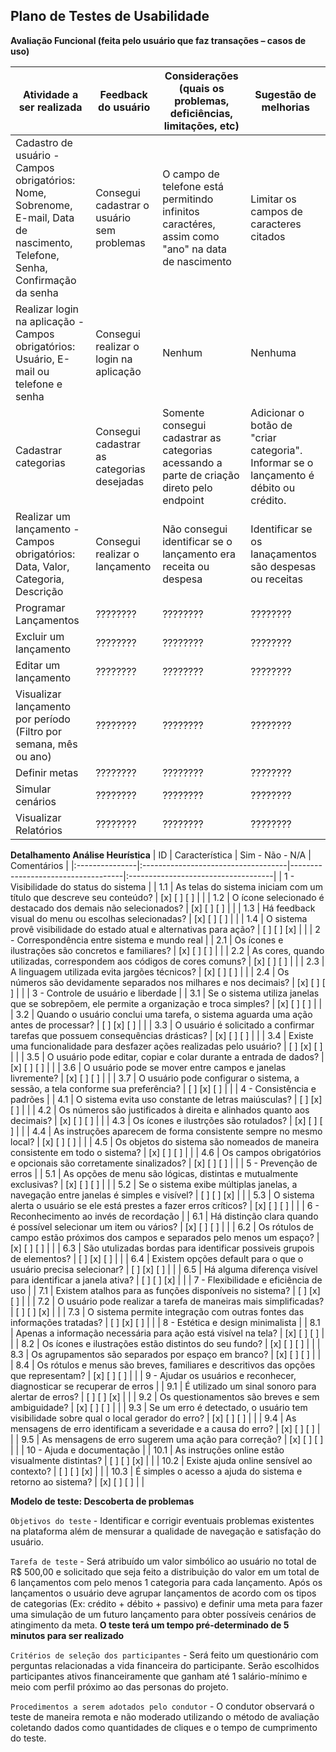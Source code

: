 ## Plano de Testes de Usabilidade


**Avaliação Funcional (feita pelo usuário que faz transações – casos de uso)**

| Atividade a ser realizada | Feedback do usuário | Considerações (quais os problemas, deficiências, limitações, etc) | Sugestão de melhorias |
|--------------------|------------------------------------|------------------------------------|------------------------------------|
| Cadastro de usuário - Campos obrigatórios: Nome, Sobrenome, E-mail, Data de nascimento, Telefone, Senha, Confirmação da senha | Consegui cadastrar o usuário sem problemas | O campo de telefone está permitindo infinitos caractéres, assim como "ano" na data de nascimento | Limitar os campos de caracteres citados| 
| Realizar login na aplicação - Campos obrigatórios: Usuário, E-mail ou telefone e senha | Consegui realizar o login na aplicação | Nenhum | Nenhuma | 
| Cadastrar categorias | Consegui cadastrar as categorias desejadas | Somente consegui cadastrar as categorias acessando a parte de criação direto pelo endpoint | Adicionar o botão de "criar categoria". Informar se o lançamento é débito ou crédito. 
| Realizar um lançamento - Campos obrigatórios: Data, Valor, Categoria, Descrição | Consegui realizar o lançamento | Não consegui identificar se o lançamento era receita ou despesa | Identificar se os lanaçamentos são despesas ou receitas | 
| Programar Lançamentos | ???????? | ???????? | ???????? |
| Excluir um lançamento | ???????? | ???????? | ???????? | 
| Editar um lançamento | ???????? | ???????? | ???????? | 
| Visualizar lançamento por período (Filtro por semana, mês ou ano) | ???????? | ???????? | ???????? | 
| Definir metas | ???????? | ???????? | ???????? |
| Simular cenários | ???????? | ???????? | ???????? |
| Visualizar Relatórios | ???????? | ???????? | ???????? |

**Detalhamento Análise Heurística**
| ID | Característica | Sim - Não - N/A | Comentários |
|:---------------|:------------------------------------|------------------------------------|:------------------------------------|
| 1 - Visibilidade do status do sistema |
| 1.1 | As telas do sistema iniciam com um título que descreve seu conteúdo? | [x] [ ] [ ] |  |
| 1.2 | O ícone selecionado é destacado dos demais não selecionados? | [x] [ ] [ ] |  |
| 1.3 | Há feedback visual do menu ou escolhas selecionadas? | [x] [ ] [ ] |  |
| 1.4 | O sistema provê visibilidade do estado atual e alternativas para ação? | [ ] [ ] [x] |  |
| 2 - Correspondência entre sistema e mundo real |
| 2.1 | Os ícones e ilustrações são concretos e familiares? | [x] [ ] [ ] |  |
| 2.2 | As cores, quando utilizadas, correspondem aos códigos de cores comuns? | [x] [ ] [ ] |  |
| 2.3 | A linguagem utilizada evita jargões técnicos? | [x] [ ] [ ] |  |
| 2.4 | Os números são devidamente separados nos milhares e nos decimais? | [x] [ ] [ ] |  |
| 3 - Controle de usuário e liberdade |
| 3.1 | Se o sistema utiliza janelas que se sobrepõem, ele permite a organização e troca simples? | [x] [ ] [ ] |  |
| 3.2 | Quando o usuário conclui uma tarefa, o sistema aguarda uma ação antes de processar? | [ ] [x] [ ] |  |
| 3.3 | O usuário é solicitado a confirmar tarefas que possuem consequências drásticas? | [x] [ ] [ ] |  |
| 3.4 | Existe uma funcionalidade para desfazer ações realizadas pelo usuário? | [ ] [x] [ ] |  |
| 3.5 | O usuário pode editar, copiar e colar durante a entrada de dados? | [x] [ ] [ ] |  |
| 3.6 | O usuário pode se mover entre campos e janelas livremente? | [x] [ ] [ ] |  |
| 3.7 | O usuário pode configurar o sistema, a sessão, a tela conforme sua preferência? | [ ] [x] [ ] |  |
| 4 - Consistência e padrões |
| 4.1 | O sistema evita uso constante de letras maiúsculas? | [ ] [x] [ ] |  |
| 4.2 | Os números são justificados à direita e alinhados quanto aos decimais? | [x] [ ] [ ] |  |
| 4.3 | Os ícones e ilustrções são rotulados? | [x] [ ] [ ] |  |
| 4.4 | As instruções aparecem de forma consistente sempre no mesmo local? | [x] [ ] [ ] |  |
| 4.5 | Os objetos do sistema são nomeados de maneira consistente em todo o sistema? | [x] [ ] [ ] |  |
| 4.6 | Os campos obrigatórios e opcionais são corretamente sinalizados? | [x] [ ] [ ] |  |
| 5 - Prevenção de erros |
| 5.1 | As opções de menu são lógicas, distintas e mutualmente exclusivas? | [x] [ ] [ ] |  |
| 5.2 | Se o sistema exibe múltiplas janelas, a navegação entre janelas é simples e visível? | [ ] [ ] [x] |  |
| 5.3 | O sistema alerta o usuário se ele está prestes a fazer erros críticos? | [x] [ ] [ ] |  |
| 6 - Reconhecimento ao invés de recordação |
| 6.1 | Há distinção clara quando é possível selecionar um item ou vários? | [x] [ ] [ ] |  |
| 6.2 | Os rótulos de campo estão próximos dos campos e separados pelo menos um espaço? | [x] [ ] [ ] |  |
| 6.3 | São utulizadas bordas para identificar possiveis grupois de elementos? | [ ] [x] [ ] |  |
| 6.4 | Existem opções default para o que o usuário precisa selecionar? | [ ] [x] [ ] |  |
| 6.5 | Há alguma diferença visível para identificar a janela ativa? | [ ] [ ] [x] |  |
| 7 - Flexibilidade e eficiência de uso |
| 7.1 | Existem atalhos para as funções disponíveis no sistema? | [ ] [x] [ ] |  |
| 7.2 | O usuário pode realizar a tarefa de maneiras mais simplificadas? | [ ] [ ] [x] |  |
| 7.3 | O sistema permite integração com outras fontes das informações tratadas? | [ ] [x] [ ] |  |
| 8 - Estética e design minimalista |
| 8.1 | Apenas a informação necessária para ação está visível na tela? | [x] [ ] [ ] |  |
| 8.2 | Os ícones e ilustrações estão distintos do seu fundo? | [x] [ ] [ ] |  |
| 8.3 | Os agrupamentos são separados por espaço em branco? | [x] [ ] [ ] |  |
| 8.4 | Os rótulos e menus são breves, familiares e descritivos das opções que representam? | [x] [ ] [ ] |  |
| 9 - Ajudar os usuários e reconhecer, diagnosticar se recuperar de erros |
| 9.1 | É utilizado um sinal sonoro para alertar de erros? | [ ] [ ] [x] |  |
| 9.2 | Os questionamentos são breves e sem ambiguidade? | [x] [ ] [ ] |  |
| 9.3 | Se um erro é detectado, o usuário tem visibilidade sobre qual o local gerador do erro? | [x] [ ] [ ] |  |
| 9.4 | As mensagens de erro identificam a severidade e a causa do erro? | [x] [ ] [ ] |  |
| 9.5 | As mensagens de erro sugerem uma ação para correção? | [x] [ ] [ ] |  |
| 10 - Ajuda e documentação |
| 10.1 | As instruções online estão visualmente distintas? | [ ] [ ] [x] |  |
| 10.2 | Existe ajuda online sensível ao contexto? | [ ] [ ] [x] |  |
| 10.3 | É simples o acesso a ajuda do sistema e retorno ao sistema? | [x] [ ] [ ] |  |





**Modelo de teste: Descoberta de problemas**

`Objetivos do teste` - Identificar e corrigir eventuais problemas existentes na plataforma além de mensurar a qualidade de navegação e satisfação do usuário. 

`Tarefa de teste` - Será atribuído um valor simbólico ao usuário no total de R$ 500,00 e solicitado que seja feito a distribuição do valor em um total de 6 lançamentos com pelo menos 1 categoria para cada lançamento. Após os lançamentos o usuário deve agrupar lançamentos de acordo com os tipos de categorias (Ex:  crédito + débito + passivo) e definir uma meta para fazer uma simulação de um futuro lançamento para obter possíveis cenários de atingimento da meta. **O teste terá um tempo pré-determinado de 5 minutos para ser realizado**

`Critérios de seleção dos participantes` - Será feito um questionário com perguntas relacionadas a vida financeira do participante. Serão escolhidos participantes ativos financeiramente que ganham até 1 salário-mínimo e meio com perfil próximo ao das personas do projeto. 

 `Procedimentos a serem adotados pelo condutor` - O condutor observará o teste de maneira remota e não moderado utilizando o método de avaliação coletando dados como quantidades de cliques e o tempo de cumprimento do teste.

